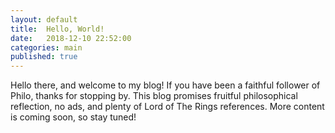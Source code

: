 ```yaml
---
layout: default
title:  Hello, World!
date:   2018-12-10 22:52:00
categories: main
published: true
---
```


Hello there, and welcome to my blog! If you have been a faithful follower of Philo, thanks for stopping by. This blog promises fruitful philosophical reflection, no ads, and plenty of Lord of The Rings references. More content is coming soon, so stay tuned!
